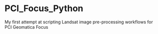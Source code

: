 # PCI_Focus_Python
My first attempt at scripting Landsat image pre-processing workflows for PCI Geomatica Focus
